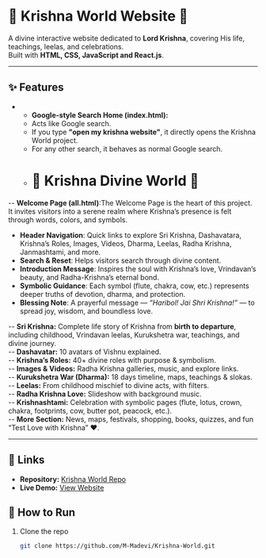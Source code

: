 # 🌸 Krishna World Website 🌸

A divine interactive website dedicated to **Lord Krishna**, covering His life, teachings, leelas, and celebrations.  
Built with **HTML, CSS, JavaScript and React.js**.

---

## ✨ Features

- - **Google-style Search Home (index.html):**  
  - Acts like Google search.  
  - If you type **"open my krishna website"**, it directly opens the Krishna World project.  
  - For any other search, it behaves as normal Google search.
  - # 🌸 Krishna Divine World 🌸

-- **Welcome Page (all.html)**:The Welcome Page is the heart of this project.  
   It invites visitors into a serene realm where Krishna’s presence is felt through words, colors, and symbols.

  - **Header Navigation**: Quick links to explore Sri Krishna, Dashavatara, Krishna’s Roles, Images, Videos, Dharma, Leelas, Radha Krishna, Janmashtami, and more.  
  -  **Search & Reset**: Helps visitors search through divine content.  
  -  **Introduction Message**: Inspires the soul with Krishna’s love, Vrindavan’s beauty, and Radha-Krishna’s eternal bond.  
  -  **Symbolic Guidance**: Each symbol (flute, chakra, cow, etc.) represents deeper truths of devotion, dharma, and protection.  
  -  **Blessing Note**: A prayerful message — *“Haribol! Jai Shri Krishna!”* — to spread joy, wisdom, and boundless love.  

-- **Sri Krishna:** Complete life story of Krishna from **birth to departure**, including childhood, Vrindavan leelas, Kurukshetra war, teachings, and divine journey.    
-- **Dashavatar:** 10 avatars of Vishnu explained.  
-- **Krishna’s Roles:** 40+ divine roles with purpose & symbolism.  
-- **Images & Videos:** Radha Krishna galleries, music, and explore links.  
-- **Kurukshetra War (Dharma):** 18 days timeline, maps, teachings & slokas.  
-- **Leelas:** From childhood mischief to divine acts, with filters.  
-- **Radha Krishna Love:** Slideshow with background music.  
-- **Krishnashtami:** Celebration with symbolic pages (flute, lotus, crown, chakra, footprints, cow, butter pot, peacock, etc.).  
-- **More Section:** News, maps, festivals, shopping, books, quizzes, and fun “Test Love with Krishna” ❤️.  

-------



## 🔗 Links
- **Repository:** [Krishna World Repo](https://github.com/M-Madevi/Krishna-World.git)
- **Live Demo:** [View Website]( https://m-madevi.github.io/Krishna-World/)


## 🚀 How to Run

1. Clone the repo  
   ```bash
   git clone https://github.com/M-Madevi/Krishna-World.git
